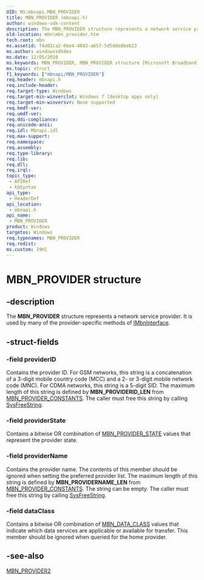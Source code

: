 ```yaml
---
UID: NS:mbnapi.MBN_PROVIDER
title: MBN_PROVIDER (mbnapi.h)
author: windows-sdk-content
description: The MBN_PROVIDER structure represents a network service provider.
old-location: mbn\mbn_provider.htm
tech.root: mbn
ms.assetid: f4a02ca2-6be4-4843-a657-5d5dde8be623
ms.author: windowssdkdev
ms.date: 12/05/2018
ms.keywords: MBN_PROVIDER, MBN_PROVIDER structure [Microsoft Broadband Networks], mbn.mbn_provider, mbnapi/MBN_PROVIDER
ms.topic: struct
f1_keywords: ["mbnapi/MBN_PROVIDER"]
req.header: mbnapi.h
req.include-header: 
req.target-type: Windows
req.target-min-winverclnt: Windows 7 [desktop apps only]
req.target-min-winversvr: None supported
req.kmdf-ver: 
req.umdf-ver: 
req.ddi-compliance: 
req.unicode-ansi: 
req.idl: Mbnapi.idl
req.max-support: 
req.namespace: 
req.assembly: 
req.type-library: 
req.lib: 
req.dll: 
req.irql: 
topic_type:
 - APIRef
 - kbSyntax
api_type:
 - HeaderDef
api_location:
 - mbnapi.h
api_name:
 - MBN_PROVIDER
product: Windows
targetos: Windows
req.typenames: MBN_PROVIDER
req.redist: 
ms.custom: 19H1
---
```


# MBN_PROVIDER structure


## -description


The <b>MBN_PROVIDER</b> structure represents a network service provider.  It is used by many of the provider-specific methods of <a href="https://docs.microsoft.com/windows/desktop/api/mbnapi/nn-mbnapi-imbninterface">IMbnInterface</a>.


## -struct-fields




### -field providerID

Contains the provider ID.  For GSM networks, this string is a concatenation of a 3-digit mobile country code (MCC) and a 2- or 3-digit mobile network code (MNC).  For CDMA networks, this string is a 5-digit SID.  The maximum length of this string is defined by <b>MBN_PROVIDERID_LEN</b> from <a href="https://docs.microsoft.com/windows/desktop/api/mbnapi/ne-mbnapi-mbn_provider_constants">MBN_PROVIDER_CONSTANTS</a>.  The caller must free this string by calling <a href="http://go.microsoft.com/fwlink/p/?linkid=120718">SysFreeString</a>.


### -field providerState

Contains a bitwise OR combination of <a href="https://docs.microsoft.com/windows/desktop/api/mbnapi/ne-mbnapi-mbn_provider_state">MBN_PROVIDER_STATE</a> values that represent the provider state.


### -field providerName

Contains the provider name.  The contents of this member should be ignored when setting the preferred provider list.  The maximum length of this string is defined by <b>MBN_PROVIDERNAME_LEN</b> from <a href="https://docs.microsoft.com/windows/desktop/api/mbnapi/ne-mbnapi-mbn_provider_constants">MBN_PROVIDER_CONSTANTS</a>.  The string can be empty.  The caller must free this string by calling <a href="http://go.microsoft.com/fwlink/p/?linkid=120718">SysFreeString</a>.  


### -field dataClass

Contains a bitwise OR combination of <a href="https://docs.microsoft.com/windows/desktop/api/mbnapi/ne-mbnapi-mbn_data_class">MBN_DATA_CLASS</a> values that indicate which data services are applicable or available for transfer.  This member should be ignored when queried for the home provider.


## -see-also




<a href="https://docs.microsoft.com/windows/desktop/api/mbnapi/ns-mbnapi-mbn_provider2">MBN_PROVIDER2</a>
 

 

